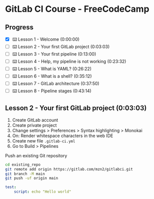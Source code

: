 # GitLab CI Course - FreeCodeCamp  

## Progress  

- [x] ⌨️ Lesson 1 - Welcome (0:00:00​)
- [ ] ⌨️ Lesson 2 - Your first GitLab project (0:03:03​)
- [ ] ⌨️ Lesson 3 - Your first pipeline (0:13:00​)
- [ ] ⌨️ Lesson 4 - Help, my pipeline is not working (0:23:32)
- [ ] ⌨️ Lesson 5 - What is YAML? (0:26:22)
- [ ] ⌨️ Lesson 6 - What is a shell? (0:35:12)
- [ ] ⌨️ Lesson 7 - GitLab architecture (0:37:50)
- [ ] ⌨️ Lesson 8 - Pipeline stages (0:43:14)

## Lesson 2 - Your first GitLab project (0:03:03​)

1. Create GitLab account
2. Create private project
3. Change settings > Preferences  > Syntax highlighting > Monokai
4. On: Render whitespace characters in the web IDE
5. Create new file `.gitlab-ci.yml`
6. Go to Build > Pipelines

Push an existing Git repository

```bash
cd existing_repo
git remote add origin https://gitlab.com/mzn2/gitlabci.git
git branch -M main
git push -uf origin main

```

```yml
test:
    script: echo "Hello world"

```
